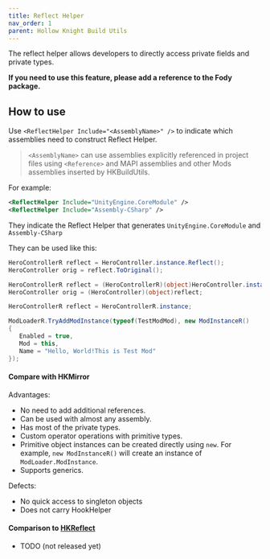 ```yaml
---
title: Reflect Helper
nav_order: 1
parent: Hollow Knight Build Utils
---
```


The reflect helper allows developers to directly access private fields and private types.

**If you need to use this feature, please add a reference to the Fody package.**


## How to use

Use `<ReflectHelper Include="<AssemblyName>" />` to indicate which assemblies need to construct Reflect Helper.

> `<AssemblyName>` can use assemblies explicitly referenced in project files using `<Reference>` and MAPI assemblies and other Mods assemblies inserted by HKBuildUtils.

For example:

```xml
<ReflectHelper Include="UnityEngine.CoreModule" />
<ReflectHelper Include="Assembly-CSharp" />
```

They indicate the Reflect Helper that generates `UnityEngine.CoreModule` and `Assembly-CSharp`

They can be used like this:

```cs
HeroControllerR reflect = HeroController.instance.Reflect();
HeroController orig = reflect.ToOriginal();
```
```cs
HeroControllerR reflect = (HeroControllerR)(object)HeroController.instance;
HeroController orig = (HeroController)(object)reflect;
```
```cs
HeroControllerR reflect = HeroControllerR.instance;
```
```cs
ModLoaderR.TryAddModInstance(typeof(TestModMod), new ModInstanceR()
{
   Enabled = true,
   Mod = this,
   Name = "Hello, World!This is Test Mod"
}); 
```

#### Compare with HKMirror

Advantages:  
- No need to add additional references.
- Can be used with almost any assembly.
- Has most of the private types.
- Custom operator operations with primitive types.
- Primitive object instances can be created directly using `new`. For example, `new ModInstanceR()` will create an instance of `ModLoader.ModInstance`.
- Supports generics.

Defects:  
- No quick access to singleton objects
- Does not carry HookHelper

#### Comparison to [HKReflect](https://github.com/Clazex/HKReflect)
- TODO (not released yet)
